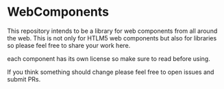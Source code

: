 # WebComponents
This repository intends to be a library for web components from all around the web.
This is not only for HTLM5 web components but also for libraries so please feel free to share your work here.

each component has its own license so make sure to read before using.

If you think something should change please feel free to open issues and submit PRs.